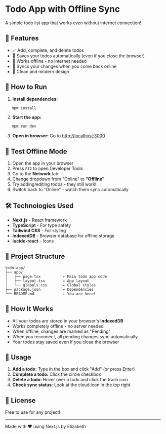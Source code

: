# Todo App with Offline Sync

A simple todo list app that works even without internet connection!

## 🌟 Features

- ✅ Add, complete, and delete todos
- 💾 Saves your todos automatically (even if you close the browser)
- 📡 Works offline - no internet needed
- 🔄 Syncs your changes when you come back online
- 🎨 Clean and modern design

## 🚀 How to Run

1. **Install dependencies:**
```bash
   npm install
```

2. **Start the app:**
```bash
   npm run dev
```

3. **Open in browser:**
   Go to [http://localhost:3000](http://localhost:3000)

## 🧪 Test Offline Mode

1. Open the app in your browser
2. Press `F12` to open Developer Tools
3. Go to the **Network** tab
4. Change dropdown from "Online" to **"Offline"**
5. Try adding/editing todos - they still work!
6. Switch back to "Online" - watch them sync automatically

## 🛠️ Technologies Used

- **Next.js** - React framework
- **TypeScript** - For type safety
- **Tailwind CSS** - For styling
- **IndexedDB** - Browser database for offline storage
- **lucide-react** - Icons

## 📁 Project Structure
```
todo-app/
├── app/
│   ├── page.tsx          ← Main todo app code
│   ├── layout.tsx        ← App layout
│   └── globals.css       ← Global styles
├── package.json          ← Dependencies
└── README.md             ← You are here!
```

## 📝 How It Works

- All your todos are stored in your browser's **IndexedDB**
- Works completely offline - no server needed
- When offline, changes are marked as "Pending"
- When you reconnect, all pending changes sync automatically
- Your todos stay saved even if you close the browser

## 🎯 Usage

1. **Add a todo:** Type in the box and click "Add" (or press Enter)
2. **Complete a todo:** Click the circle checkbox
3. **Delete a todo:** Hover over a todo and click the trash icon
4. **Check sync status:** Look at the cloud icon in the top right

## 📄 License

Free to use for any project!

---

Made with ❤️ using Next.js by Elizabeth
